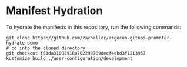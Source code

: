 # Manifest Hydration

To hydrate the manifests in this repository, run the following commands:

```shell
git clone https://github.com/zachaller/argocon-gitops-promoter-hydrate-demo
# cd into the cloned directory
git checkout f61da31002918a702299789decf4ebd3f1213967
kustomize build ./user-configuration/development
```
